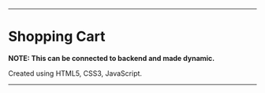 ***
# Shopping Cart #

**NOTE: This can be connected to backend and made dynamic.** 

Created using HTML5, CSS3, JavaScript. <br>
***
